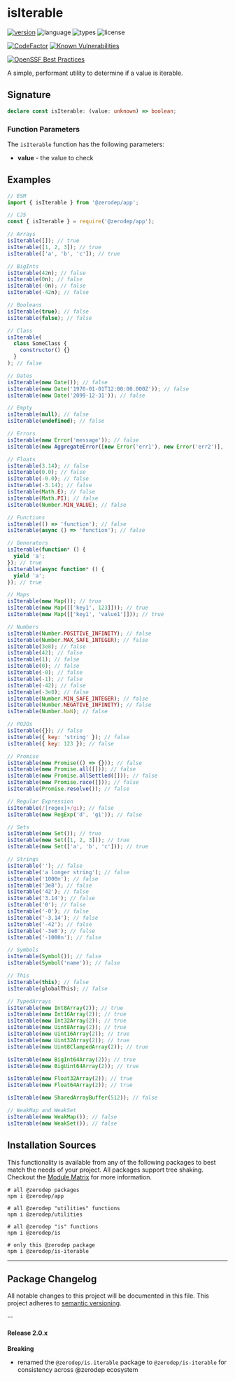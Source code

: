 # isIterable

[![version](https://img.shields.io/npm/v/@zerodep/is-iterable?style=flat-square&color=blue)](https://www.npmjs.com/package/@zerodep/is-iterable)
![language](https://img.shields.io/badge/typescript-100%25-blue?style=flat-square)
![types](https://img.shields.io/badge/types-included-blue?style=flat-square)
![license](https://img.shields.io/github/license/cdepage/zerodep?color=blue&style=flat-square)

[![CodeFactor](https://www.codefactor.io/repository/github/cdepage/zerodep/badge)](https://www.codefactor.io/repository/github/cdepage/zerodep)
[![Known Vulnerabilities](https://snyk.io/test/github/cdepage/zerodep/badge.svg)](https://snyk.io/test/github/cdepage/zerodep)

[![OpenSSF Best Practices](https://www.bestpractices.dev/projects/9225/badge)](https://www.bestpractices.dev/projects/9225)

A simple, performant utility to determine if a value is iterable.

## Signature

```typescript
declare const isIterable: (value: unknown) => boolean;
```

### Function Parameters

The `isIterable` function has the following parameters:

- **value** - the value to check

## Examples

```javascript
// ESM
import { isIterable } from '@zerodep/app';

// CJS
const { isIterable } = require('@zerodep/app');
```

```javascript
// Arrays
isIterable([]); // true
isIterable([1, 2, 3]); // true
isIterable(['a', 'b', 'c']); // true

// BigInts
isIterable(42n); // false
isIterable(0n); // false
isIterable(-0n); // false
isIterable(-42n); // false

// Booleans
isIterable(true); // false
isIterable(false); // false

// Class
isIterable(
  class SomeClass {
    constructor() {}
  }
); // false

// Dates
isIterable(new Date()); // false
isIterable(new Date('1970-01-01T12:00:00.000Z')); // false
isIterable(new Date('2099-12-31')); // false

// Empty
isIterable(null); // false
isIterable(undefined); // false

// Errors
isIterable(new Error('message')); // false
isIterable(new AggregateError([new Error('err1'), new Error('err2')], 'message')); // false

// Floats
isIterable(3.14); // false
isIterable(0.0); // false
isIterable(-0.0); // false
isIterable(-3.14); // false
isIterable(Math.E); // false
isIterable(Math.PI); // false
isIterable(Number.MIN_VALUE); // false

// Functions
isIterable(() => 'function'); // false
isIterable(async () => 'function'); // false

// Generators
isIterable(function* () {
  yield 'a';
}); // true
isIterable(async function* () {
  yield 'a';
}); // true

// Maps
isIterable(new Map()); // true
isIterable(new Map([['key1', 123]])); // true
isIterable(new Map([['key1', 'value1']])); // true

// Numbers
isIterable(Number.POSITIVE_INFINITY); // false
isIterable(Number.MAX_SAFE_INTEGER); // false
isIterable(3e8); // false
isIterable(42); // false
isIterable(1); // false
isIterable(0); // false
isIterable(-0); // false
isIterable(-1); // false
isIterable(-42); // false
isIterable(-3e8); // false
isIterable(Number.MIN_SAFE_INTEGER); // false
isIterable(Number.NEGATIVE_INFINITY); // false
isIterable(Number.NaN); // false

// POJOs
isIterable({}); // false
isIterable({ key: 'string' }); // false
isIterable({ key: 123 }); // false

// Promise
isIterable(new Promise(() => {})); // false
isIterable(new Promise.all([])); // false
isIterable(new Promise.allSettled([])); // false
isIterable(new Promise.race([])); // false
isIterable(Promise.resolve()); // false

// Regular Expression
isIterable(/[regex]+/gi); // false
isIterable(new RegExp('d', 'gi')); // false

// Sets
isIterable(new Set()); // true
isIterable(new Set([1, 2, 3])); // true
isIterable(new Set(['a', 'b', 'c'])); // true

// Strings
isIterable(''); // false
isIterable('a longer string'); // false
isIterable('1000n'); // false
isIterable('3e8'); // false
isIterable('42'); // false
isIterable('3.14'); // false
isIterable('0'); // false
isIterable('-0'); // false
isIterable('-3.14'); // false
isIterable('-42'); // false
isIterable('-3e8'); // false
isIterable('-1000n'); // false

// Symbols
isIterable(Symbol()); // false
isIterable(Symbol('name')); // false

// This
isIterable(this); // false
isIterable(globalThis); // false

// TypedArrays
isIterable(new Int8Array(2)); // true
isIterable(new Int16Array(2)); // true
isIterable(new Int32Array(2)); // true
isIterable(new Uint8Array(2)); // true
isIterable(new Uint16Array(2)); // true
isIterable(new Uint32Array(2)); // true
isIterable(new Uint8ClampedArray(2)); // true

isIterable(new BigInt64Array(2)); // true
isIterable(new BigUint64Array(2)); // true

isIterable(new Float32Array(2)); // true
isIterable(new Float64Array(2)); // true

isIterable(new SharedArrayBuffer(512)); // false

// WeakMap and WeakSet
isIterable(new WeakMap()); // false
isIterable(new WeakSet()); // false
```

## Installation Sources

This functionality is available from any of the following packages to best match the needs of your project. All packages support tree shaking. Checkout the [Module Matrix](/) for more information.

```shell
# all @zerodep packages
npm i @zerodep/app

# all @zerodep "utilities" functions
npm i @zerodep/utilities

# all @zerodep "is" functions
npm i @zerodep/is

# only this @zerodep package
npm i @zerodep/is-iterable
```

---

## Package Changelog

All notable changes to this project will be documented in this file. This project adheres to [semantic versioning](https://semver.org/spec/v2.0.0.html).

--

#### Release 2.0.x

**Breaking**

- renamed the `@zerodep/is.iterable` package to `@zerodep/is-iterable` for consistency across @zerodep ecosystem
